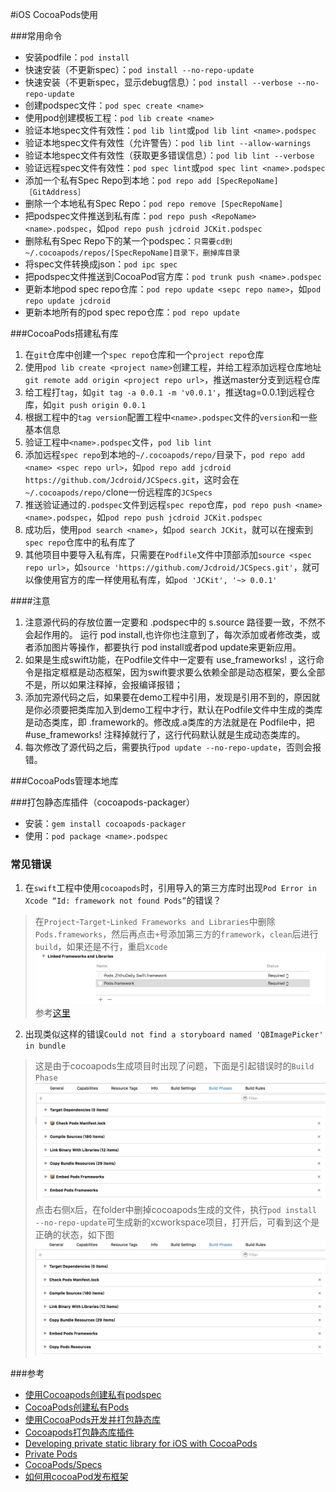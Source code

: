 #iOS CocoaPods使用

###常用命令
* 安装podfile：`pod install`
* 快速安装（不更新spec）：`pod install --no-repo-update`
* 快速安装（不更新spec，显示debug信息）：`pod install --verbose --no-repo-update`
* 创建podspec文件：`pod spec create <name>`
* 使用pod创建模板工程：`pod lib create <name>`
* 验证本地spec文件有效性：`pod lib lint`或`pod lib lint <name>.podspec`
* 验证本地spec文件有效性（允许警告）：`pod lib lint --allow-warnings`
* 验证本地spec文件有效性（获取更多错误信息）：`pod lib lint --verbose`
* 验证远程spec文件有效性：`pod spec lint`或`pod spec lint <name>.podspec`
* 添加一个私有Spec Repo到本地：`pod repo add [SpecRepoName]［GitAddress］`
* 删除一个本地私有Spec Repo：`pod repo remove [SpecRepoName]`
* 把podspec文件推送到私有库：`pod repo push <RepoName> <name>.podspec`，如`pod repo push jcdroid JCKit.podspec`
* 删除私有Spec Repo下的某一个podspec：`只需要cd到~/.cocoapods/repos/[SpecRepoName]目录下，删掉库目录`
* 将spec文件转换成json：`pod ipc spec`
* 把podspec文件推送到CocoaPod官方库：`pod trunk push <name>.podspec`
* 更新本地pod spec repo仓库：`pod repo update <sepc repo name>`，如`pod repo update jcdroid`
* 更新本地所有的pod spec repo仓库：`pod repo update`

###CocoaPods搭建私有库
1. 在`git`仓库中创建一个`spec repo`仓库和一个`project repo`仓库
2. 使用`pod lib create <project name>`创建工程，并给工程添加远程仓库地址`git remote add origin <project repo url>`，推送master分支到远程仓库
3. 给工程打`tag`，如`git tag -a 0.0.1 -m 'v0.0.1'`，推送tag=0.0.1到远程仓库，如`git push origin 0.0.1`
4. 根据工程中的`tag version`配置工程中`<name>.podspec`文件的`version`和一些基本信息
5. 验证工程中`<name>.podspec`文件，`pod lib lint`
6. 添加远程`spec repo`到本地的`~/.cocoapods/repo/`目录下，`pod repo add <name> <spec repo url>`，如`pod repo add jcdroid https://github.com/Jcdroid/JCSpecs.git`，这时会在`~/.cocoapods/repo/`clone一份远程库的`JCSpecs`
7. 推送验证通过的`.podspec`文件到远程`spec repo`仓库，`pod repo push <name> <name>.podspec`，如`pod repo push jcdroid JCKit.podspec`
8. 成功后，使用`pod search <name>`，如`pod search JCKit`，就可以在搜索到`spec repo`仓库中的私有库了
9. 其他项目中要导入私有库，只需要在`Podfile`文件中顶部添加`source <spec repo url>`，如`source 'https://github.com/Jcdroid/JCSpecs.git'`，就可以像使用官方的库一样使用私有库，如`pod 'JCKit', '~> 0.0.1'`

####注意
1. 注意源代码的存放位置一定要和 .podspec中的 s.source 路径要一致，不然不会起作用的。 运行 pod install,也许你也注意到了，每次添加或者修改类，或者添加图片等操作，都要执行 pod install或者pod update来更新应用。
2. 如果是生成swift功能，在Podfile文件中一定要有 use_frameworks! ，这行命令是指定框框是动态框架，因为swift要求要么依赖全部是动态框架，要么全部不是，所以如果注释掉，会报编译报错； 
3. 添加完源代码之后，如果要在demo工程中引用，发现是引用不到的，原因就是你必须要把类库加入到demo工程中才行，默认在Podfile文件中生成的类库是动态类库，即 .framework的。修改成.a类库的方法就是在 Podfile中，把#use_frameworks! 注释掉就行了，这行代码默认就是生成动态类库的。 
4. 每次修改了源代码之后，需要执行`pod update --no-repo-update`，否则会报错。


###CocoaPods管理本地库





###打包静态库插件（cocoapods-packager）
* 安装：`gem install cocoapods-packager`
* 使用：`pod package <name>.podspec`


### 常见错误
1. 在`swift`工程中使用`cocoapods`时，引用导入的第三方库时出现`Pod Error in Xcode “Id: framework not found Pods”`的错误？
> 在`Project`-`Target`-`Linked Frameworks and Libraries`中删除`Pods.frameworks`，然后再点击`+`号添加第三方的`framework`，`clean`后进行`build`，如果还是不行，重启`Xcode`![image](images/FB5A5582-5D96-419D-979C-D98710D17B06.png)参考[这里](http://stackoverflow.com/questions/31139534/pod-error-in-xcode-id-framework-not-found-pods)

2. 出现类似这样的错误`Could not find a storyboard named 'QBImagePicker' in bundle`
> 这是由于cocoapods生成项目时出现了问题，下面是引起错误时的`Build Phase`
> ![image](images/7BDB92FA-5467-4680-87C5-C5F5ED0963D9.png)
> 点击右侧`X`后，在folder中删掉cocoapods生成的文件，执行`pod install --no-repo-update`可生成新的xcworkspace项目，打开后，可看到这个是正确的状态，如下图
> ![image](images/F2309020-3A72-4A7E-B694-0C6120109326.png)


###参考
* [使用Cocoapods创建私有podspec](http://blog.wtlucky.com/blog/2015/02/26/create-private-podspec/)
* [CocoaPods创建私有Pods](http://www.liuchungui.com/blog/2015/10/19/cocoapodschuang-jian-si-you-pods/)
* [使用CocoaPods开发并打包静态库](http://www.cnblogs.com/brycezhang/p/4117180.html)
* [Cocoapods打包静态库插件](https://github.com/CocoaPods/cocoapods-packager)
* [Developing private static library for iOS with CocoaPods](http://blog.sigmapoint.pl/developing-static-library-for-ios-with-cocoapods/)
* [Private Pods](https://guides.cocoapods.org/making/private-cocoapods.html)
* [CocoaPods/Specs](https://github.com/CocoaPods/Specs)
* [如何用cocoaPod发布框架](http://andrew-anlu.github.io/blog/2016/03/15/ru-he-yong-cocoapodfa-bu-kuang-jia/)